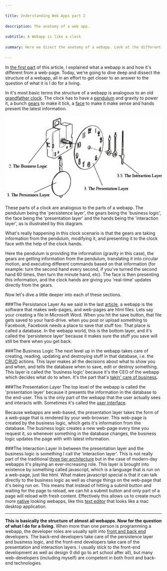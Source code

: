 ```yaml
--- 

title: Understanding Web Apps part 2 

description: The anatomy of a web app. 

subtitle: A Webapp is like a clock

summary: Here we disect the anatomy of a webapp. Look at the different parts of it and the different roles associated with creating a webapp. 

---
```


In [the first part](http://jandrewniak.com/2012/08/08/what_is_a_web_app.html) of this article, I explained what a webapp is and how it's different from a web-page. Today, we're going to dive deep and dissect the structure of a webapp, all in an effort to get closer to an answer to the question of what it is I do for a living. 

In it's most basic terms the structure of a webapp is analogous to an old [grandfather clock](http://en.wikipedia.org/wiki/Pendulum_clock). The clock has to have a [pendulum](http://en.wikipedia.org/wiki/Pendulum) and gravity to power it, a bunch [gears](http://en.wikipedia.org/wiki/Clockwork) to make it tick, a [face](http://en.wikipedia.org/wiki/Clock_face) to make it make sense and hands present the latest information. 

![clock webapp diagram](/images/blog/web_app_clock_diagram.jpg "The anatomy of a webapp")

These parts of a clock are analogous to the parts of a webapp. The pendulum being the 'persistence layer', the gears being the 'business logic', the face being the 'presentation layer' and the hands being the 'interaction layer', as is illustrated by this diagram.

What's really happening in this clock scenario is that the gears are taking information from the pendulum, modifying it, and presenting it to the clock face with the help of the clock hands. 

Here the pendulum is providing the information (gravity in this case), the gears are getting information from the pendulum, translating it into circular motion, and executing different commands based on that information (for example: turn the second hand every second, if you've turned the second hand 60 times, then turn the minute hand, etc). The face is then presenting this information, and the clock hands are giving you 'real-time' updates directly from the gears. 

Now let's dive a little deeper into each of these sections. 

###The Persistance Layer
As we said in the last [article](http://#link), a webapp is the software that makes web-pages, and web-pages are html files. Lets say your creating a file in Microsoft Word. When you hit the save button, that file gets saved to your hard-drive. when you post or upload something to Facebook, Facebook needs a place to save that stuff too. That place is called a database. In the webapp world, this is the bottom layer, and it's called the 'persistence layer' because it makes sure the stuff you save will still be there when you get back.

###The Business Logic
The next level up in the webapp takes care of creating, reading, updating and destroying stuff in that database, i.e. the [CRUD](http://en.wikipedia.org/wiki/Create,_read,_update_and_delete) actions. This layer makes all the decisions about what to show you and when, and tells the database when to save, edit or destroy something. This layer is called the 'business logic' because it's the CEO of the webapp which decides what do to when. It's the part that's [takin' care of business](http://www.youtube.com/watch?v=NCIUf8eYPqA).  

###The Presentation Layer
The top level of the webapp is called the 'presentation layer' because it presents the information in the database to the end-user. This is the only part of the webapp that the user actually sees and interacts with. Sometimes it's called the [user interface](http://en.wikipedia.org/wiki/User_interface). 

Because webapps are web-based, the presentation layer takes the form of a web-page that is rendered by your web-browser. This web-page is created by the business logic, which gets it's information from the database. The business logic creates a new web-page every time you request it, so whenever something in the database changes, the business logic updates the page with with latest information. 


###The Interaction Layer
In between the presentation layer and the business logic is something I call the 'interaction layer'. This is not really part of the traditional [three tier architecture](http://en.wikipedia.org/wiki/Three-tier) but in the case of modern-day webapps it's playing an ever-increasing role. This layer is brought into existence by something called javascript, which is a language that is run on a web-page, just like html. What makes javascript special is that it can talk directly to the business logic as well as change things on the web-page that it's being run on. 
This means that instead of hitting a submit button and waiting for the page to reload, we can hit a submit button and only part of a page will reload with fresh content. Effectively this allows us to create much more [native](http://searchsoftwarequality.techtarget.com/definition/native-application-native-app) looking webapps, like this [text editor](http://www.akshell.com/ide/) that looks like a mac desktop application.

***

**This is basically the structure of almost all webapps. Now for the question of what I do for a living.**
When more than one person is programming a webapp, the developer roles are usually split into [front and back end](http://en.wikipedia.org/wiki/Front_and_back_ends) developers. The back-end developers take care of the persistence layer and business logic, and the front-end developers take care of the presentation and interaction layers. I usually stick to the front-end development as well as design (I did go to art school after all), but many web-developers (including myself) are competent in both front and back-end technologies. 
